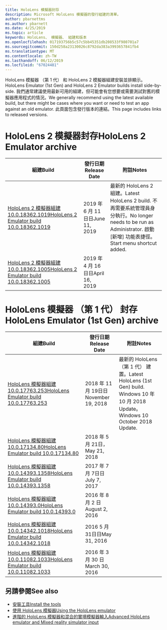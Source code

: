 ```yaml
---
title: HoloLens 模擬器封存
description: Microsoft HoloLens 模擬器的發行組建的清單。
author: pbarnettms
ms.author: pbarnett
ms.date: 4/25/2019
ms.topic: article
keywords: HoloLens、 模擬器、 組建和版本
ms.openlocfilehash: 017193756b5c57c5bb45351db208533f980701a7
ms.sourcegitcommit: 150d258a23130026c8792da383a3993657841fb4
ms.translationtype: MT
ms.contentlocale: zh-TW
ms.lasthandoff: 06/12/2019
ms.locfileid: "67024481"
---
```

<span data-ttu-id="7ead1-104">HoloLens 模擬器 （第 1 代） 和 HoloLens 2 模擬器組建安裝並排顯示。</span><span class="sxs-lookup"><span data-stu-id="7ead1-104">HoloLens Emulator (1st Gen) and HoloLens 2 Emulator builds install side-by-side.</span></span> <span data-ttu-id="7ead1-105">我們通常建議使用最新可用的組建，但可能會有您想要或需要測試對舊的模擬器應用程式的情況。</span><span class="sxs-lookup"><span data-stu-id="7ead1-105">We generally recommend using the latest available build, but there might be cases where you want or need to test an app against an old emulator.</span></span> <span data-ttu-id="7ead1-106">此頁面包含發行版本的連結。</span><span class="sxs-lookup"><span data-stu-id="7ead1-106">This page includes links to released versions.</span></span>


# <a name="hololens-2-emulator-archive"></a><span data-ttu-id="7ead1-107">HoloLens 2 模擬器封存</span><span class="sxs-lookup"><span data-stu-id="7ead1-107">HoloLens 2 Emulator archive</span></span>


|  <span data-ttu-id="7ead1-108">組建</span><span class="sxs-lookup"><span data-stu-id="7ead1-108">Build</span></span> |  <span data-ttu-id="7ead1-109">發行日期</span><span class="sxs-lookup"><span data-stu-id="7ead1-109">Release Date</span></span> |  <span data-ttu-id="7ead1-110">附註</span><span class="sxs-lookup"><span data-stu-id="7ead1-110">Notes</span></span> | 
|----------|----------|----------|
|  [<span data-ttu-id="7ead1-111">HoloLens 2 模擬器組建 10.0.18362.1019</span><span class="sxs-lookup"><span data-stu-id="7ead1-111">HoloLens 2 Emulator build 10.0.18362.1019</span></span>](https://go.microsoft.com/fwlink/?linkid=2095316) | <span data-ttu-id="7ead1-112">2019 年 6 月 11日日</span><span class="sxs-lookup"><span data-stu-id="7ead1-112">June 11, 2019</span></span> | <span data-ttu-id="7ead1-113">最新的 HoloLens 2 組建。</span><span class="sxs-lookup"><span data-stu-id="7ead1-113">Latest HoloLens 2 build.</span></span>  <span data-ttu-id="7ead1-114">不再需要系統管理員身分執行。</span><span class="sxs-lookup"><span data-stu-id="7ead1-114">No longer needs to be run as Administrator.</span></span>  <span data-ttu-id="7ead1-115">啟動 [新增] 功能表捷徑。</span><span class="sxs-lookup"><span data-stu-id="7ead1-115">Start menu shortcut added.</span></span> |
|  [<span data-ttu-id="7ead1-116">HoloLens 2 模擬器組建 10.0.18362.1005</span><span class="sxs-lookup"><span data-stu-id="7ead1-116">HoloLens 2 Emulator build 10.0.18362.1005</span></span>](https://go.microsoft.com/fwlink/?linkid=2087187) | <span data-ttu-id="7ead1-117">2019 年 4 月 16日日</span><span class="sxs-lookup"><span data-stu-id="7ead1-117">April 16, 2019</span></span> |  |


# <a name="hololens-emulator-1st-gen-archive"></a><span data-ttu-id="7ead1-118">HoloLens 模擬器 （第 1 代） 封存</span><span class="sxs-lookup"><span data-stu-id="7ead1-118">HoloLens Emulator (1st Gen) archive</span></span>


|  <span data-ttu-id="7ead1-119">組建</span><span class="sxs-lookup"><span data-stu-id="7ead1-119">Build</span></span> |  <span data-ttu-id="7ead1-120">發行日期</span><span class="sxs-lookup"><span data-stu-id="7ead1-120">Release Date</span></span> |  <span data-ttu-id="7ead1-121">附註</span><span class="sxs-lookup"><span data-stu-id="7ead1-121">Notes</span></span> | 
|----------|----------|----------|
|  [<span data-ttu-id="7ead1-122">HoloLens 模擬器組建 10.0.17763.253</span><span class="sxs-lookup"><span data-stu-id="7ead1-122">HoloLens Emulator build 10.0.17763.253</span></span>](https://go.microsoft.com/fwlink/?linkid=2065980) | <span data-ttu-id="7ead1-123">2018 年 11 月 19日日</span><span class="sxs-lookup"><span data-stu-id="7ead1-123">November 19, 2018</span></span> | <span data-ttu-id="7ead1-124">最新的 HoloLens （第 1 代） 建置。</span><span class="sxs-lookup"><span data-stu-id="7ead1-124">Latest HoloLens (1st Gen) build.</span></span> <span data-ttu-id="7ead1-125">Windows 10 年 10 月 2018 Update。</span><span class="sxs-lookup"><span data-stu-id="7ead1-125">Windows 10 October 2018 Update.</span></span> |
|  [<span data-ttu-id="7ead1-126">HoloLens 模擬器組建 10.0.17134.80</span><span class="sxs-lookup"><span data-stu-id="7ead1-126">HoloLens Emulator build 10.0.17134.80</span></span>](https://go.microsoft.com/fwlink/?linkid=874531) | <span data-ttu-id="7ead1-127">2018 年 5 月 21日，</span><span class="sxs-lookup"><span data-stu-id="7ead1-127">May 21, 2018</span></span> | 
|  [<span data-ttu-id="7ead1-128">HoloLens 模擬器組建 10.0.14393.1358</span><span class="sxs-lookup"><span data-stu-id="7ead1-128">HoloLens Emulator build 10.0.14393.1358</span></span>](https://go.microsoft.com/fwlink/?linkid=852626) |  <span data-ttu-id="7ead1-129">2017 年 7 月 7日日</span><span class="sxs-lookup"><span data-stu-id="7ead1-129">July 7, 2017</span></span> |
|  [<span data-ttu-id="7ead1-130">HoloLens 模擬器組建 10.0.14393.0</span><span class="sxs-lookup"><span data-stu-id="7ead1-130">HoloLens Emulator build 10.0.14393.0</span></span>](http://go.microsoft.com/fwlink/?LinkID=823018) |  <span data-ttu-id="7ead1-131">2016 年 8 月 2 日</span><span class="sxs-lookup"><span data-stu-id="7ead1-131">August 2, 2016</span></span> |
|  [<span data-ttu-id="7ead1-132">HoloLens 模擬器組建 10.0.14342.1018</span><span class="sxs-lookup"><span data-stu-id="7ead1-132">HoloLens Emulator build 10.0.14342.1018</span></span>](http://go.microsoft.com/fwlink/?LinkID=823018) |  <span data-ttu-id="7ead1-133">2016 5 月 31日日</span><span class="sxs-lookup"><span data-stu-id="7ead1-133">May 31, 2016</span></span> |
|  [<span data-ttu-id="7ead1-134">HoloLens 模擬器組建 10.0.11082.1033</span><span class="sxs-lookup"><span data-stu-id="7ead1-134">HoloLens Emulator build 10.0.11082.1033</span></span>](http://go.microsoft.com/fwlink/?LinkID=724053) |  <span data-ttu-id="7ead1-135">2016 年 3 月 30 日</span><span class="sxs-lookup"><span data-stu-id="7ead1-135">March 30, 2016</span></span> |

## <a name="see-also"></a><span data-ttu-id="7ead1-136">另請參閱</span><span class="sxs-lookup"><span data-stu-id="7ead1-136">See also</span></span>
* [<span data-ttu-id="7ead1-137">安裝工具</span><span class="sxs-lookup"><span data-stu-id="7ead1-137">Install the tools</span></span>](install-the-tools.md)
* [<span data-ttu-id="7ead1-138">使用 HoloLens 模擬器</span><span class="sxs-lookup"><span data-stu-id="7ead1-138">Using the HoloLens emulator</span></span>](using-the-hololens-emulator.md)
* [<span data-ttu-id="7ead1-139">進階的 HoloLens 模擬器和混合的實境模擬器輸入</span><span class="sxs-lookup"><span data-stu-id="7ead1-139">Advanced HoloLens emulator and Mixed reality simulator input</span></span>](advanced-hololens-emulator-and-mixed-reality-simulator-input.md)
